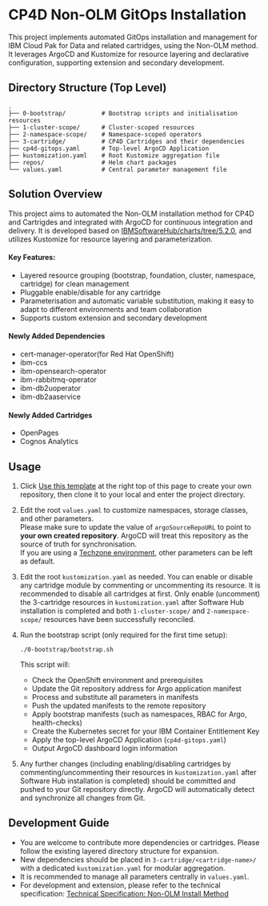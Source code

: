 # CP4D Non-OLM GitOps Installation

This project implements automated GitOps installation and management for IBM Cloud Pak for Data and related cartridges, using the Non-OLM method. It leverages ArgoCD and Kustomize for resource layering and declarative configuration, supporting extension and secondary development.

## Directory Structure (Top Level)
```
.
├── 0-bootstrap/          # Bootstrap scripts and initialisation resources
├── 1-cluster-scope/      # Cluster-scoped resources
├── 2-namespace-scope/    # Namespace-scoped operators
├── 3-cartridge/          # CP4D Cartridges and their dependencies
├── cp4d-gitops.yaml      # Top-level ArgoCD Application
├── kustomization.yaml    # Root Kustomize aggregation file
├── repos/                # Helm chart packages
└── values.yaml           # Central parameter management file
```

## Solution Overview

This project aims to automated the Non-OLM installation method for CP4D and Cartrigdes and integrated with ArgoCD for continuous integration and delivery. It is developed based on [IBMSoftwareHub/charts/tree/5.2.0](https://github.ibm.com/IBMSoftwareHub/charts/tree/5.2.0), and utilizes Kustomize for resource layering and parameterization.

#### Key Features:
- Layered resource grouping (bootstrap, foundation, cluster, namespace, cartridge) for clean management
- Pluggable enable/disable for any cartridge
- Parameterisation and automatic variable substitution, making it easy to adapt to different environments and team collaboration
- Supports custom extension and secondary development

#### Newly Added Dependencies
- cert-manager-operator(for Red Hat OpenShift)
- ibm-ccs
- ibm-opensearch-operator
- ibm-rabbitmq-operator
- ibm-db2uoperator
- ibm-db2aaservice

#### Newly Added Cartridges

- OpenPages
- Cognos Analytics

## Usage

1. Click [Use this template](https://github.com/new?template_name=non-olm-cp4d-gitops&template_owner=gitops-cp4d) at the right top of this page to create your own repository, then clone it to your local and enter the project directory.

2. Edit the root `values.yaml` to customize namespaces, storage classes, and other parameters.  
Please make sure to update the value of `argoSourceRepoURL` to point to **your own created repository**. ArgoCD will treat this repository as the source of truth for synchronisation.  
If you are using a [Techzone environment](https://techzone.ibm.com/collection/tech-zone-certified-base-images/journey-base-open-shift), other parameters can be left as default.

3. Edit the root `kustomization.yaml` as needed. You can enable or disable any cartridge module by commenting or uncommenting its resource. It is recommended to disable all cartridges at first. Only enable (uncomment) the 3-cartridge resources in `kustomization.yaml` after Software Hub installation is completed and both `1-cluster-scope/` and `2-namespace-scope/` resources have been successfully reconciled.


4. Run the bootstrap script (only required for the first time setup):
    ```
    ./0-bootstrap/bootstrap.sh
    ```
    This script will:
    - Check the OpenShift environment and prerequisites
    - Update the Git repository address for Argo application manifest
    - Process and substitute all parameters in manifests
    - Push the updated manifests to the remote repository
    - Apply bootstrap manifests (such as namespaces, RBAC for Argo, health-checks)
    - Create the Kubernetes secret for your IBM Container Entitlement Key
    - Apply the top-level ArgoCD Application (`cp4d-gitops.yaml`)
    - Output ArgoCD dashboard login information

5. Any further changes (including enabling/disabling cartridges by commenting/uncommenting their resources in `kustomization.yaml` after Software Hub installation is completed) should be committed and pushed to your Git repository directly. ArgoCD will automatically detect and synchronize all changes from Git.


## Development Guide

- You are welcome to contribute more dependencies or cartridges. Please follow the existing layered directory structure for expansion.
- New dependencies should be placed in `3-cartridge/<cartridge-name>/` with a dedicated `kustomization.yaml` for modular aggregation.
- It is recommended to manage all parameters centrally in `values.yaml`.
- For development and extension, please refer to the technical specification: [Technical Specification: Non-OLM Install Method](https://github.ibm.com/PrivateCloud-analytics/CPD-TechSpec/blob/master/non-OLM-install-method.md)
